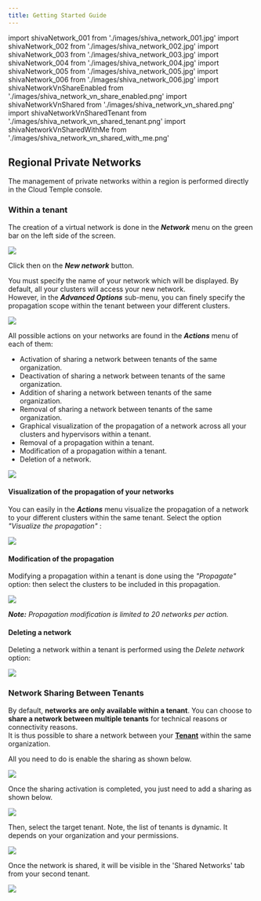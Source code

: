 ```yaml
---
title: Getting Started Guide
---
```

import shivaNetwork_001 from './images/shiva_network_001.jpg'
import shivaNetwork_002 from './images/shiva_network_002.jpg'
import shivaNetwork_003 from './images/shiva_network_003.jpg'
import shivaNetwork_004 from './images/shiva_network_004.jpg'
import shivaNetwork_005 from './images/shiva_network_005.jpg'
import shivaNetwork_006 from './images/shiva_network_006.jpg'
import shivaNetworkVnShareEnabled from './images/shiva_network_vn_share_enabled.png'
import shivaNetworkVnShared from './images/shiva_network_vn_shared.png'
import shivaNetworkVnSharedTenant from './images/shiva_network_vn_shared_tenant.png'
import shivaNetworkVnSharedWithMe from './images/shiva_network_vn_shared_with_me.png'

## Regional Private Networks

The management of private networks within a region is performed directly in the Cloud Temple console.

### Within a tenant

The creation of a virtual network is done in the __*Network*__ menu on the green bar on the left side of the screen.

<img src={shivaNetwork_001} />

Click then on the __*New network*__ button.

You must specify the name of your network which will be displayed. By default, all your clusters will access your new network.  
However, in the __*Advanced Options*__ sub-menu, you can finely specify the propagation scope within the tenant between your different clusters.

<img src={shivaNetwork_002} />

All possible actions on your networks are found in the __*Actions*__ menu of each of them:

- Activation of sharing a network between tenants of the same organization.
- Deactivation of sharing a network between tenants of the same organization.
- Addition of sharing a network between tenants of the same organization.
- Removal of sharing a network between tenants of the same organization.
- Graphical visualization of the propagation of a network across all your clusters and hypervisors within a tenant.
- Removal of a propagation within a tenant.
- Modification of a propagation within a tenant.
- Deletion of a network.

<img src={shivaNetwork_003} />

#### Visualization of the propagation of your networks

You can easily in the __*Actions*__ menu visualize the propagation of a network to your different clusters within the same tenant.
Select the option *"Visualize the propagation"* :

<img src={shivaNetwork_004} />

#### Modification of the propagation

Modifying a propagation within a tenant is done using the *"Propagate"* option:
then select the clusters to be included in this propagation.

<img src={shivaNetwork_005} />

__*Note:*__ *Propagation modification is limited to 20 networks per action.*

#### Deleting a network

Deleting a network within a tenant is performed using the *Delete network* option:

<img src={shivaNetwork_006} />

### Network Sharing Between Tenants

By default, __networks are only available within a tenant__. You can choose to __share a network between multiple tenants__ for technical reasons or connectivity reasons.  
It is thus possible to share a network between your __[Tenant](../../console/iam/concepts.md#tenant)__ within the same organization.

All you need to do is enable the sharing as shown below.

<img src={shivaNetworkVnShareEnabled} />

Once the sharing activation is completed, you just need to add a sharing as shown below.

<img src={shivaNetworkVnShared} />

Then, select the target tenant. Note, the list of tenants is dynamic. It depends on your organization and your permissions.

<img src={shivaNetworkVnSharedTenant} />

Once the network is shared, it will be visible in the 'Shared Networks' tab from your second tenant.

<img src={shivaNetworkVnSharedWithMe} />